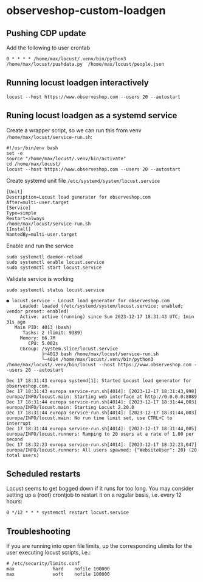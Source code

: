 # observeshop-custom-loadgen

## Pushing CDP update

Add the following to user crontab

```
0 * * * * /home/max/locust/.venv/bin/python3 /home/max/locust/pushdata.py  /home/max/locust/people.json
```

## Running locust loadgen interactively

```
locust --host https://www.observeshop.com --users 20 --autostart
```

## Runing locust loadgen as a systemd service

Create a wrapper script, so we can run this from venv `/home/max/locust/service-run.sh`:

```
#!/usr/bin/env bash
set -e
source "/home/max/locust/.venv/bin/activate"
cd /home/max/locust/
locust --host https://www.observeshop.com --users 20 --autostart
```

Create systemd unit file `/etc/systemd/system/locust.service`

```
[Unit]
Description=Locust load generator for observeshop.com
After=multi-user.target
[Service]
Type=simple
Restart=always
/home/max/locust/service-run.sh
[Install]
WantedBy=multi-user.target
```

Enable and run the service

```
sudo systemctl daemon-reload
sudo systemctl enable locust.service
sudo systemctl start locust.service
```

Validate service is working

```
sudo systemctl status locust.service

● locust.service - Locust load generator for observeshop.com
     Loaded: loaded (/etc/systemd/system/locust.service; enabled; vendor preset: enabled)
     Active: active (running) since Sun 2023-12-17 18:31:43 UTC; 1min 31s ago
   Main PID: 4013 (bash)
      Tasks: 2 (limit: 9389)
     Memory: 66.7M
        CPU: 5.002s
     CGroup: /system.slice/locust.service
             ├─4013 bash /home/max/locust/service-run.sh
             └─4014 /home/max/locust/.venv/bin/python3 /home/max/locust/.venv/bin/locust --host https://www.observeshop.com --users 20 --autostart

Dec 17 18:31:43 europa systemd[1]: Started Locust load generator for observeshop.com.
Dec 17 18:31:43 europa service-run.sh[4014]: [2023-12-17 18:31:43,998] europa/INFO/locust.main: Starting web interface at http://0.0.0.0:8089
Dec 17 18:31:44 europa service-run.sh[4014]: [2023-12-17 18:31:44,003] europa/INFO/locust.main: Starting Locust 2.20.0
Dec 17 18:31:44 europa service-run.sh[4014]: [2023-12-17 18:31:44,003] europa/INFO/locust.main: No run time limit set, use CTRL+C to interrupt
Dec 17 18:31:44 europa service-run.sh[4014]: [2023-12-17 18:31:44,005] europa/INFO/locust.runners: Ramping to 20 users at a rate of 1.00 per second
Dec 17 18:32:23 europa service-run.sh[4014]: [2023-12-17 18:32:23,047] europa/INFO/locust.runners: All users spawned: {"WebsiteUser": 20} (20 total users)
```

## Scheduled restarts

Locust seems to get bogged down if it runs for too long. You may consider setting up a (root) crontjob to restart it on a regular basis, i.e. every 12 hours:

```cron
0 */12 * * * systemctl restart locust.service
```

## Troubleshooting

If you are running into open file limits, up the corresponding ulimits for the user executing locust scripts, i.e.:

```
# /etc/security/limits.conf
max              hard    nofile 100000
max              soft    nofile 100000
```
